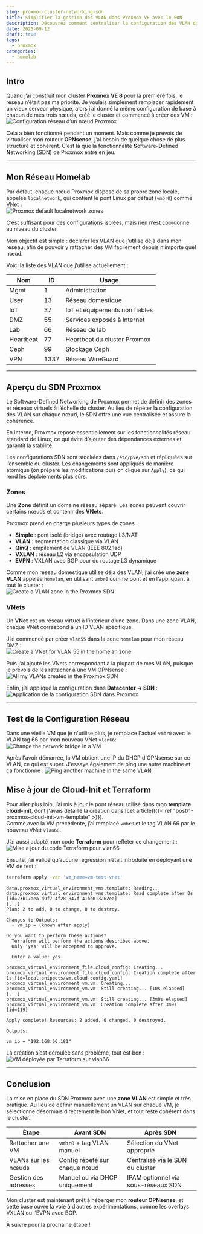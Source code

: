 ```yaml
---
slug: proxmox-cluster-networking-sdn
title: Simplifier la gestion des VLAN dans Proxmox VE avec le SDN
description: Découvrez comment centraliser la configuration des VLAN dans Proxmox VE grâce aux zones SDN et aux VNets, pour un réseau plus simple et cohérent
date: 2025-09-12
draft: true
tags:
  - proxmox
categories:
  - homelab
---
```


## Intro

Quand j’ai construit mon cluster **Proxmox VE 8** pour la première fois, le réseau n’était pas ma priorité. Je voulais simplement remplacer rapidement un vieux serveur physique, alors j’ai donné la même configuration de base à chacun de mes trois nœuds, créé le cluster et commencé à créer des VM :  
![Configuration réseau d’un nœud Proxmox](img/proxmox-node-network-configuration.png)

Cela a bien fonctionné pendant un moment. Mais comme je prévois de virtualiser mon routeur **OPNsense**, j’ai besoin de quelque chose de plus structuré et cohérent. C’est là que la fonctionnalité **S**oftware-**D**efined **N**etworking (SDN) de Proxmox entre en jeu.

---
## Mon Réseau Homelab

Par défaut, chaque nœud Proxmox dispose de sa propre zone locale, appelée `localnetwork`, qui contient le pont Linux par défaut (`vmbr0`) comme VNet :  
![Proxmox default `localnetwork` zones](img/proxmox-default-localnetwork-zone.png)

C’est suffisant pour des configurations isolées, mais rien n’est coordonné au niveau du cluster.

Mon objectif est simple : déclarer les VLAN que j’utilise déjà dans mon réseau, afin de pouvoir y rattacher des VM facilement depuis n’importe quel nœud.

Voici la liste des VLAN que j’utilise actuellement :

| Nom       | ID   | Usage                          |
| --------- | ---- | ------------------------------ |
| Mgmt      | 1    | Administration                 |
| User      | 13   | Réseau domestique              |
| IoT       | 37   | IoT et équipements non fiables |
| DMZ       | 55   | Services exposés à Internet    |
| Lab       | 66   | Réseau de lab                  |
| Heartbeat | 77   | Heartbeat du cluster Proxmox   |
| Ceph      | 99   | Stockage Ceph                  |
| VPN       | 1337 | Réseau WireGuard               |

---
## Aperçu du SDN Proxmox

Le Software-Defined Networking de Proxmox permet de définir des zones et réseaux virtuels à l’échelle du cluster. Au lieu de répéter la configuration des VLAN sur chaque nœud, le SDN offre une vue centralisée et assure la cohérence.

En interne, Proxmox repose essentiellement sur les fonctionnalités réseau standard de Linux, ce qui évite d’ajouter des dépendances externes et garantit la stabilité.

Les configurations SDN sont stockées dans `/etc/pve/sdn` et répliquées sur l’ensemble du cluster. Les changements sont appliqués de manière atomique (on prépare les modifications puis on clique sur `Apply`), ce qui rend les déploiements plus sûrs.

### Zones

Une **Zone** définit un domaine réseau séparé. Les zones peuvent couvrir certains nœuds et contenir des **VNets**.

Proxmox prend en charge plusieurs types de zones :
- **Simple** : pont isolé (bridge) avec routage L3/NAT
- **VLAN** : segmentation classique via VLAN
- **QinQ** : empilement de VLAN (IEEE 802.1ad)
- **VXLAN** : réseau L2 via encapsulation UDP
- **EVPN** : VXLAN avec BGP pour du routage L3 dynamique

Comme mon réseau domestique utilise déjà des VLAN, j’ai créé une **zone VLAN** appelée `homelan`, en utilisant `vmbr0` comme pont et en l’appliquant à tout le cluster :  
![Create a VLAN zone in the Proxmox SDN](img/proxmox-create-vlan-zone-homelan.png)

### VNets

Un **VNet** est un réseau virtuel à l’intérieur d’une zone. Dans une zone VLAN, chaque VNet correspond à un ID VLAN spécifique.

J’ai commencé par créer `vlan55` dans la zone `homelan` pour mon réseau DMZ :  
![Create a VNet for VLAN 55 in the homelan zone](img/proxmox-create-vlan-vnet-homelan.png)

Puis j’ai ajouté les VNets correspondant à la plupart de mes VLAN, puisque je prévois de les rattacher à une VM OPNsense :  
![All my VLANs created in the Proxmox SDN](img/proxmox-sdn-all-vlan-homelan.png)

Enfin, j’ai appliqué la configuration dans **Datacenter → SDN** :  
![Application de la configuration SDN dans Proxmox](img/proxmox-apply-sdn-homelan-configuration.png)

---
## Test de la Configuration Réseau

Dans une vieille VM que je n'utilise plus, je remplace l'actuel `vmbr0` avec le VLAN tag 66 par mon nouveau VNet `vlan66`:
![Change the network bridge in a VM](img/proxmox-change-vm-nic-vlan-vnet.png)

Après l'avoir démarrée, la VM obtient une IP du DHCP d'OPNsense sur ce VLAN, ce qui est super. J'essaye également de ping une autre machine et ça fonctionne :
![Ping another machine in the same VLAN](img/proxmox-console-ping-vm-vlan-66.png)

## Mise à jour de Cloud-Init et Terraform

Pour aller plus loin, j’ai mis à jour le pont réseau utilisé dans mon **template cloud-init**, dont j'avais détaillé la création dans [cet article]({{< ref "post/1-proxmox-cloud-init-vm-template" >}}).  
Comme avec la VM précédente, j’ai remplacé `vmbr0` et le tag VLAN 66 par le nouveau VNet `vlan66`.

J’ai aussi adapté mon code **Terraform** pour refléter ce changement :  
![Mise à jour du code Terraform pour vlan66](img/terraform-code-update-vlan66.png)

Ensuite, j’ai validé qu’aucune régression n’était introduite en déployant une VM de test :
```bash
terraform apply -var 'vm_name=vm-test-vnet'
```
```plaintext
data.proxmox_virtual_environment_vms.template: Reading...
data.proxmox_virtual_environment_vms.template: Read complete after 0s [id=23b17aea-d9f7-4f28-847f-41bb013262ea]
[...]
Plan: 2 to add, 0 to change, 0 to destroy.

Changes to Outputs:
  + vm_ip = (known after apply)

Do you want to perform these actions?
  Terraform will perform the actions described above.
  Only 'yes' will be accepted to approve.

  Enter a value: yes

proxmox_virtual_environment_file.cloud_config: Creating...
proxmox_virtual_environment_file.cloud_config: Creation complete after 1s [id=local:snippets/vm.cloud-config.yaml]
proxmox_virtual_environment_vm.vm: Creating...
proxmox_virtual_environment_vm.vm: Still creating... [10s elapsed]
[...]
proxmox_virtual_environment_vm.vm: Still creating... [3m0s elapsed]
proxmox_virtual_environment_vm.vm: Creation complete after 3m9s [id=119]

Apply complete! Resources: 2 added, 0 changed, 0 destroyed.

Outputs:

vm_ip = "192.168.66.181"
```

La création s’est déroulée sans problème, tout est bon :
![VM déployée par Terraform sur vlan66](img/proxmox-terraform-test-deploy-vlan66.png)

---
## Conclusion

La mise en place du SDN Proxmox avec une **zone VLAN** est simple et très pratique. Au lieu de définir manuellement un VLAN sur chaque VM, je sélectionne désormais directement le bon VNet, et tout reste cohérent dans le cluster.

| Étape                | Avant SDN                     | Après SDN                           |
| -------------------- | ----------------------------- | ----------------------------------- |
| Rattacher une VM     | `vmbr0` + tag VLAN manuel     | Sélection du VNet approprié         |
| VLANs sur les nœuds  | Config répété sur chaque nœud | Centralisé via le SDN du cluster    |
| Gestion des adresses | Manuel ou via DHCP uniquement | IPAM optionnel via sous-réseaux SDN |

Mon cluster est maintenant prêt à héberger mon **routeur OPNsense**, et cette base ouvre la voie à d’autres expérimentations, comme les overlays VXLAN ou l’EVPN avec BGP.

À suivre pour la prochaine étape !

